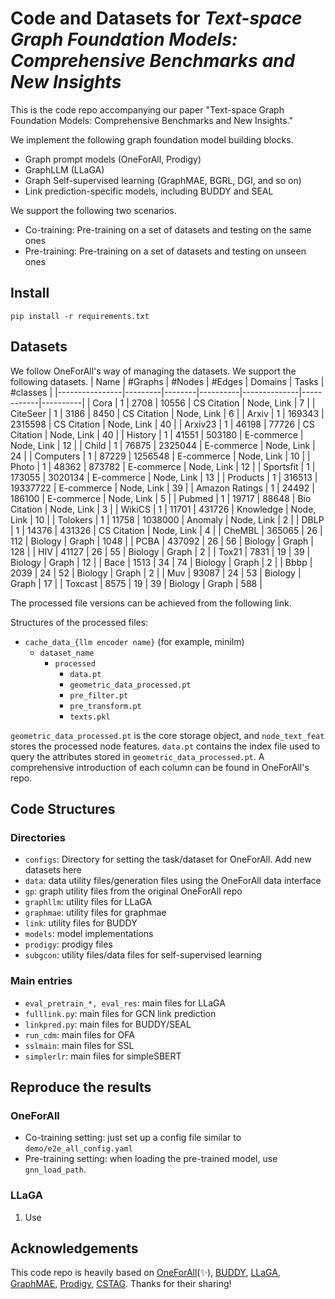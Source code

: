 # Code and Datasets for *Text-space Graph Foundation Models: Comprehensive Benchmarks and New Insights*

This is the code repo accompanying our paper "Text-space Graph Foundation Models: Comprehensive Benchmarks and New Insights."

We implement the following graph foundation model building blocks.

* Graph prompt models (OneForAll, Prodigy)
* GraphLLM (LLaGA)
* Graph Self-supervised learning (GraphMAE, BGRL, DGI, and so on)
* Link prediction-specific models, including BUDDY and SEAL

We support the following two scenarios.

* Co-training: Pre-training on a set of datasets and testing on the same ones
* Pre-training: Pre-training on a set of datasets and testing on unseen ones

## Install

``` 
pip install -r requirements.txt
```

## Datasets

We follow OneForAll's way of managing the datasets. We support the following datasets. 
| Name           | #Graphs | #Nodes | #Edges   | Domains      | Tasks      | #classes |
|----------------|---------|--------|----------|--------------|------------|----------|
| Cora           | 1       | 2708   | 10556    | CS Citation  | Node, Link | 7        |
| CiteSeer       | 1       | 3186   | 8450     | CS Citation  | Node, Link | 6        |
| Arxiv          | 1       | 169343 | 2315598  | CS Citation  | Node, Link | 40       |
| Arxiv23        | 1       | 46198  | 77726    | CS Citation  | Node, Link | 40       |
| History        | 1       | 41551  | 503180   | E-commerce   | Node, Link | 12       |
| Child          | 1       | 76875  | 2325044  | E-commerce   | Node, Link | 24       |
| Computers      | 1       | 87229  | 1256548  | E-commerce   | Node, Link | 10       |
| Photo          | 1       | 48362  | 873782   | E-commerce   | Node, Link | 12       |
| Sportsfit      | 1       | 173055 | 3020134  | E-commerce   | Node, Link | 13       |
| Products       | 1       | 316513 | 19337722 | E-commerce   | Node, Link | 39       |
| Amazon Ratings | 1       | 24492  | 186100   | E-commerce   | Node, Link | 5        |
| Pubmed         | 1       | 19717  | 88648    | Bio Citation | Node, Link | 3        |
| WikiCS         | 1       | 11701  | 431726   | Knowledge    | Node, Link | 10       |
| Tolokers       | 1       | 11758  | 1038000  | Anomaly      | Node, Link | 2        |
| DBLP           | 1       | 14376  | 431326   | CS Citation  | Node, Link | 4        |
| CheMBL         | 365065  | 26     | 112      | Biology      | Graph      | 1048     |
| PCBA           | 437092  | 26     | 56       | Biology      | Graph      | 128      |
| HIV            | 41127   | 26     | 55       | Biology      | Graph      | 2        |
| Tox21          | 7831    | 19     | 39       | Biology      | Graph      | 12       |
| Bace           | 1513    | 34     | 74       | Biology      | Graph      | 2        |
| Bbbp           | 2039    | 24     | 52       | Biology      | Graph      | 2        |
| Muv            | 93087   | 24     | 53       | Biology      | Graph      | 17       |
| Toxcast        | 8575    | 19     | 39       | Biology      | Graph      | 588      |

The processed file versions can be achieved from the following link.

Structures of the processed files:
* `cache_data_{llm encoder name}` (for example, minilm)
  * `dataset_name`
    * `processed`
      * `data.pt`
      * `geometric_data_processed.pt`
      * `pre_filter.pt`
      * `pre_transform.pt`
      * `texts.pkl`

`geometric_data_processed.pt` is the core storage object, and `node_text_feat` stores the processed node features.
`data.pt` contains the index file used to query the attributes stored in `geometric_data_processed.pt`.
A comprehensive introduction of each column can be found in OneForAll's repo. 

 


## Code Structures

### Directories

* `configs`: Directory for setting the task/dataset for OneForAll. Add new datasets here
* `data`: data utility files/generation files using the OneForAll data interface
* `gp`: graph utility files from the original OneForAll repo
* `graphllm`: utility files for LLaGA
* `graphmae`: utility files for graphmae
* `link`: utility files for BUDDY
* `models`: model implementations
* `prodigy`: prodigy files
* `subgcon`: utility files/data files for self-supervised learning

### Main entries

* `eval_pretrain_*, eval_res`: main files for LLaGA
* `fulllink.py`: main files for GCN link prediction
* `linkpred.py`: main files for BUDDY/SEAL
* `run_cdm`: main files for OFA
* `sslmain`: main files for SSL
* `simplerlr`: main files for simpleSBERT





## Reproduce the results

### OneForAll
* Co-training setting: just set up a config file similar to `demo/e2e_all_config.yaml`
* Pre-training setting: when loading the pre-trained model, use `gnn_load_path`.

### LLaGA
1. Use 


## Acknowledgements

This code repo is heavily based on [OneForAll](https://github.com/LechengKong/OneForAll)(✨), [BUDDY](https://github.com/melifluos/subgraph-sketching), [LLaGA](https://github.com/VITA-Group/LLaGA), [GraphMAE](https://github.com/THUDM/GraphMAE), [Prodigy](https://github.com/snap-stanford/prodigy), [CSTAG](https://github.com/sktsherlock/TAG-Benchmark). Thanks for their sharing!

